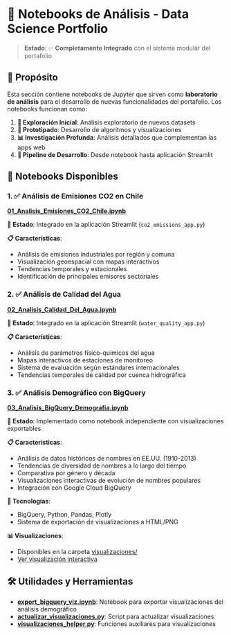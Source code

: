 # 📓 Notebooks de Análisis - Data Science Portfolio

> **Estado**: ✅ **Completamente Integrado** con el sistema modular del portafolio

## 🎯 Propósito

Esta sección contiene notebooks de Jupyter que sirven como **laboratorio de análisis** para el desarrollo de nuevas funcionalidades del portafolio. Los notebooks funcionan como:

1. **🔬 Exploración Inicial**: Análisis exploratorio de nuevos datasets
2. **🧪 Prototipado**: Desarrollo de algoritmos y visualizaciones
3. **📊 Investigación Profunda**: Análisis detallados que complementan las apps web
4. **🚀 Pipeline de Desarrollo**: Desde notebook hasta aplicación Streamlit

## 📓 Notebooks Disponibles

### 1. ✅ **Análisis de Emisiones CO2 en Chile** 
**[01_Analisis_Emisiones_CO2_Chile.ipynb](01_Analisis_Emisiones_CO2_Chile.ipynb)**

**🔗 Estado**: Integrado en la aplicación Streamlit (`co2_emissions_app.py`)

**📋 Características**:
- Análisis de emisiones industriales por región y comuna
- Visualización geoespacial con mapas interactivos
- Tendencias temporales y estacionales
- Identificación de principales emisores sectoriales

### 2. ✅ **Análisis de Calidad del Agua**
**[02_Analisis_Calidad_Del_Agua.ipynb](02_Analisis_Calidad_Del_Agua.ipynb)**

**🔗 Estado**: Integrado en la aplicación Streamlit (`water_quality_app.py`)

**📋 Características**:
- Análisis de parámetros físico-químicos del agua
- Mapas interactivos de estaciones de monitoreo
- Sistema de evaluación según estándares internacionales
- Tendencias temporales de calidad por cuenca hidrográfica

### 3. ✅ **Análisis Demográfico con BigQuery**
**[03_Analisis_BigQuery_Demografia.ipynb](03_Analisis_BigQuery_Demografia.ipynb)**

**🔗 Estado**: Implementado como notebook independiente con visualizaciones exportables

**📋 Características**:
- Análisis de datos históricos de nombres en EE.UU. (1910-2013)
- Tendencias de diversidad de nombres a lo largo del tiempo
- Comparativa por género y década
- Visualizaciones interactivas de evolución de nombres populares
- Integración con Google Cloud BigQuery

**🔧 Tecnologías**: 
- BigQuery, Python, Pandas, Plotly
- Sistema de exportación de visualizaciones a HTML/PNG

**📊 Visualizaciones**: 
- Disponibles en la carpeta [visualizaciones/](visualizaciones/)
- [Ver visualización interactiva](visualizaciones/tendencias_nombres.html)

## 🛠️ Utilidades y Herramientas

- **[export_bigquery_viz.ipynb](export_bigquery_viz.ipynb)**: Notebook para exportar visualizaciones del análisis demográfico
- **[actualizar_visualizaciones.py](actualizar_visualizaciones.py)**: Script para actualizar visualizaciones
- **[visualizaciones_helper.py](visualizaciones_helper.py)**: Funciones auxiliares para visualizaciones

